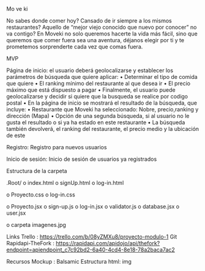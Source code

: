 Mo ve ki

No sabes donde comer hoy? Cansado de ir siempre a los mismos restaurantes?  Aquello de “mejor viejo conocido que nuevo por conocer” no va contigo? En Moveki no solo queremos hacerte la vida más fácil, sino que queremos que comer fuera sea una aventura, déjanos elegir por ti y te prometemos sorprenderte cada vez que comas fuera.


MVP

Página de inicio: el usuario deberá geolocalizarse y establecer los parámetros de búsqueda que quiere aplicar:
•	Determinar el tipo de comida que quiere
•	El ranking mínimo del restaurante al que desea ir
• El precio máximo que está dispuesto a pagar
•	Finalmente, el usuario puede geolocalizarse y decidir si quiere que la busqueda se realice por codigo postal
• En la página de inicio se mostrará el resultado de la búsqueda, que incluye:
•	Restaurante que Moveki ha seleccionado: Nobre, precio,ranking y dirección (Mapa)
•	Opción de una segunda búsqueda, si al usuario no le gusta el resultado o si ya ha estado en este restaurante
•	La búsqueda también devolverá, el ranking del restaurante, el precio medio y la ubicación de este

Registro: Registro para nuevos usuarios

Inicio de sesión: Inicio de sesión de usuarios ya registrados


Estructura de la carpeta

.Root/
o	index.html
o signUp.html
o log-in.html

o	Proyecto.css
o log-in.css


o	Proyecto.jsx
o sign-up.js
o log-in.jsx
o validator.js
o database.jsx
o user.jsx

o carpeta imagenes.jpg


Links
Trello : https://trello.com/b/08yZMXu8/proyecto-modulo-1
Git
Rapidapi-TheFork : 
https://rapidapi.com/apidojo/api/thefork?endpoint=apiendpoint_c7c92bd2-6a40-4cd4-8e18-78a2baca7ac2

Recursos
Mockup : Balsamic
Estructura html: img


